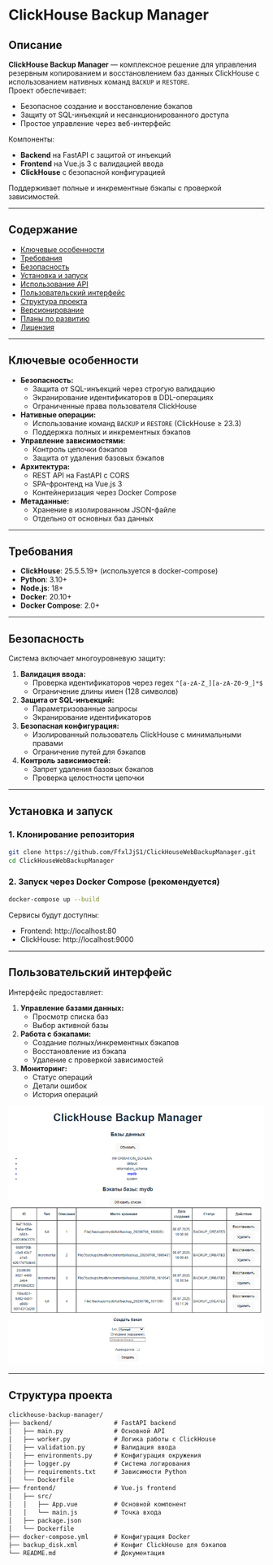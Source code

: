 # ClickHouse Backup Manager

## Описание

**ClickHouse Backup Manager** — комплексное решение для управления резервным копированием и восстановлением баз данных ClickHouse с использованием нативных команд `BACKUP` и `RESTORE`.  
Проект обеспечивает:
- Безопасное создание и восстановление бэкапов
- Защиту от SQL-инъекций и несанкционированного доступа
- Простое управление через веб-интерфейс

Компоненты:
- **Backend** на FastAPI с защитой от инъекций
- **Frontend** на Vue.js 3 с валидацией ввода
- **ClickHouse** с безопасной конфигурацией

Поддерживает полные и инкрементные бэкапы с проверкой зависимостей.

---

## Содержание
- [Ключевые особенности](#ключевые-особенности)  
- [Требования](#требования)  
- [Безопасность](#безопасность)
- [Установка и запуск](#установка-и-запуск)  
- [Использование API](#использование-api)  
- [Пользовательский интерфейс](#пользовательский-интерфейс)  
- [Структура проекта](#структура-проекта)  
- [Версионирование](#версионирование)  
- [Планы по развитию](#планы-по-развитию)  
- [Лицензия](#лицензия)

---

## Ключевые особенности
- **Безопасность:**
  - Защита от SQL-инъекций через строгую валидацию
  - Экранирование идентификаторов в DDL-операциях
  - Ограниченные права пользователя ClickHouse
- **Нативные операции:**
  - Использование команд `BACKUP` и `RESTORE` (ClickHouse ≥ 23.3)
  - Поддержка полных и инкрементных бэкапов
- **Управление зависимостями:**
  - Контроль цепочки бэкапов
  - Защита от удаления базовых бэкапов
- **Архитектура:**
  - REST API на FastAPI с CORS
  - SPA-фронтенд на Vue.js 3
  - Контейнеризация через Docker Compose
- **Метаданные:**
  - Хранение в изолированном JSON-файле
  - Отдельно от основных баз данных

---

## Требования
- **ClickHouse**: 25.5.5.19+ (используется в docker-compose)
- **Python**: 3.10+
- **Node.js**: 18+
- **Docker**: 20.10+
- **Docker Compose**: 2.0+

---

## Безопасность
Система включает многоуровневую защиту:
1. **Валидация ввода:**
   - Проверка идентификаторов через regex `^[a-zA-Z_][a-zA-Z0-9_]*$`
   - Ограничение длины имен (128 символов)
2. **Защита от SQL-инъекций:**
   - Параметризованные запросы
   - Экранирование идентификаторов
3. **Безопасная конфигурация:**
   - Изолированный пользователь ClickHouse с минимальными правами
   - Ограничение путей для бэкапов
4. **Контроль зависимостей:**
   - Запрет удаления базовых бэкапов
   - Проверка целостности цепочки

---

## Установка и запуск

### 1. Клонирование репозитория
```bash
git clone https://github.com/FfxlJjS1/ClickHouseWebBackupManager.git
cd ClickHouseWebBackupManager
```

### 2. Запуск через Docker Compose (рекомендуется)
```bash
docker-compose up --build
```

Сервисы будут доступны:
- Frontend: http://localhost:80
- ClickHouse: http://localhost:9000

---

## Пользовательский интерфейс
Интерфейс предоставляет:
1. **Управление базами данных:**
   - Просмотр списка баз
   - Выбор активной базы
2. **Работа с бэкапами:**
   - Создание полных/инкрементных бэкапов
   - Восстановление из бэкапа
   - Удаление с проверкой зависимостей
3. **Мониторинг:**
   - Статус операций
   - Детали ошибок
   - История операций

![Скриншот интерфейса](screenshot.png)

---

## Структура проекта
```
clickhouse-backup-manager/
├── backend/                 # FastAPI backend
│   ├── main.py              # Основной API
│   ├── worker.py            # Логика работы с ClickHouse
│   ├── validation.py        # Валидация ввода
│   ├── environments.py      # Конфигурация окружения
│   ├── logger.py            # Система логирования
│   ├── requirements.txt     # Зависимости Python
│   └── Dockerfile
├── frontend/                # Vue.js frontend
│   ├── src/
│   │   ├── App.vue          # Основной компонент
│   │   └── main.js          # Точка входа
│   ├── package.json
│   └── Dockerfile
├── docker-compose.yml       # Конфигурация Docker
├── backup_disk.xml          # Конфиг ClickHouse для бэкапов
└── README.md                # Документация
```
